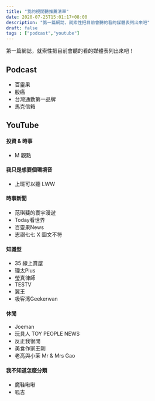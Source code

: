 ```yaml
---
title: "我的視閱聽推薦清單"
date: 2020-07-25T15:01:17+08:00
description: "第一篇網誌，就索性把目前會聽的看的媒體表列出來吧"
draft: false
tags : ["podcast","youtube"]
---
```


第一篇網誌，就索性把目前會聽的看的媒體表列出來吧！
<!--more-->
## Podcast
- 百靈果
- 股癌
- 台灣通勤第一品牌
- 馬克信箱

## YouTube

#### 投資 & 時事
- M 觀點

#### 我只是想要個環境音
- 上班可以聽 LWW

#### 時事新聞
- 范琪斐的寰宇漫遊
- Today看世界
- 百靈果News
- 志祺七七 X 圖文不符

#### 知識型
- 35 線上賞屋
- 理太Plus
- 瑩真律師
- TESTV
- 翼王
- 极客湾Geekerwan

#### 休閒
- Joeman
- 玩具人 TOY PEOPLE NEWS
- 反正我很閒
- 美食作家王剛
- 老高與小茉 Mr & Mrs Gao

#### 我不知道怎麼分類
- 魔鞋啾啾
- 呱吉